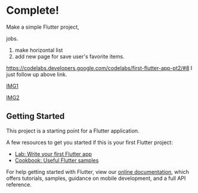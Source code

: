 # Complete!



Make a simple Flutter project, 

jobs.
1. make horizontal list
2. add new page for save user's favorite items.

https://codelabs.developers.google.com/codelabs/first-flutter-app-pt2/#8
I just follow up above link.


[IMG1](file:///home/heosujeong/Downloads/Screenshot_20191006-221525.jpg)


[IMG2](file:///home/heosujeong/Downloads/Screenshot_20191006-221521.jpg)






## Getting Started

This project is a starting point for a Flutter application.

A few resources to get you started if this is your first Flutter project:

- [Lab: Write your first Flutter app](https://flutter.dev/docs/get-started/codelab)
- [Cookbook: Useful Flutter samples](https://flutter.dev/docs/cookbook)

For help getting started with Flutter, view our
[online documentation](https://flutter.dev/docs), which offers tutorials,
samples, guidance on mobile development, and a full API reference.
